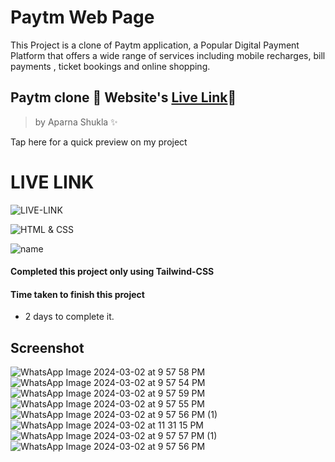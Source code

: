 # Paytm Web Page
This Project is a clone of Paytm application, a Popular Digital Payment Platform that offers a wide range of services including mobile recharges, bill payments , ticket bookings and online shopping.


       
## Paytm clone 🚀 Website's [Live Link](https://aparnashukla2509.github.io/Paytm_Web_Page/)🔗


>by Aparna Shukla ✨


Tap here for a quick preview on my project

# LIVE LINK
![LIVE-LINK](https://img.shields.io/badge/LIVELINK-blue)



![HTML & CSS](https://img.shields.io/badge/HTML-CSS-orange)

![name](https://img.shields.io/badge/APARNA--SHUKLA-CSE)




#### Completed this project only using Tailwind-CSS


#### Time taken to finish this project

-   2 days to complete it.

## Screenshot
![WhatsApp Image 2024-03-02 at 9 57 58 PM](https://github.com/AparnaShukla2509/Paytm_Web_Page/assets/132578968/1b10ea01-8080-4f4d-9573-b2ef410949d8)
![WhatsApp Image 2024-03-02 at 9 57 54 PM](https://github.com/AparnaShukla2509/Paytm_Web_Page/assets/132578968/680d7832-45a9-4b13-88d6-e319fc5e375e)
![WhatsApp Image 2024-03-02 at 9 57 59 PM](https://github.com/AparnaShukla2509/Paytm_Web_Page/assets/132578968/1d918476-b759-4164-86a4-3cf3a1f6c679)
![WhatsApp Image 2024-03-02 at 9 57 55 PM](https://github.com/AparnaShukla2509/Paytm_Web_Page/assets/132578968/004bde1e-074a-4f7c-9f67-b07d82660d8e)
![WhatsApp Image 2024-03-02 at 9 57 56 PM (1)](https://github.com/AparnaShukla2509/Paytm_Web_Page/assets/132578968/65651084-3f4a-4a84-a3b7-6d8c23413565)
![WhatsApp Image 2024-03-02 at 11 31 15 PM](https://github.com/AparnaShukla2509/Paytm_Web_Page/assets/132578968/653d8bda-39e7-4d4a-bc98-5d7ce00b1bfc)
![WhatsApp Image 2024-03-02 at 9 57 57 PM (1)](https://github.com/AparnaShukla2509/Paytm_Web_Page/assets/132578968/380b0ba1-3d39-489b-a4f9-f7b64c49868e)
![WhatsApp Image 2024-03-02 at 9 57 56 PM](https://github.com/AparnaShukla2509/Paytm_Web_Page/assets/132578968/44e16db8-88d2-4b78-9f7f-8c7285e70f2c)









